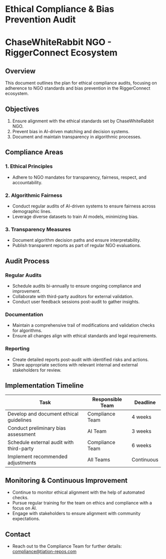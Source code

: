 # Ethical Compliance & Bias Prevention Audit
# ChaseWhiteRabbit NGO - RiggerConnect Ecosystem

## Overview
This document outlines the plan for ethical compliance audits, focusing on adherence to NGO standards and bias prevention in the RiggerConnect ecosystem.

## Objectives
1. Ensure alignment with the ethical standards set by ChaseWhiteRabbit NGO.
2. Prevent bias in AI-driven matching and decision systems.
3. Document and maintain transparency in algorithmic processes.

## Compliance Areas
### 1. Ethical Principles
- Adhere to NGO mandates for transparency, fairness, respect, and accountability.

### 2. Algorithmic Fairness
- Conduct regular audits of AI-driven systems to ensure fairness across demographic lines.
- Leverage diverse datasets to train AI models, minimizing bias.

### 3. Transparency Measures
- Document algorithm decision paths and ensure interpretability.
- Publish transparent reports as part of regular NGO evaluations.

## Audit Process
### Regular Audits
- Schedule audits bi-annually to ensure ongoing compliance and improvement.
- Collaborate with third-party auditors for external validation.
- Conduct user feedback sessions post-audit to gather insights.

### Documentation
- Maintain a comprehensive trail of modifications and validation checks for algorithms.
- Ensure all changes align with ethical standards and legal requirements.

### Reporting
- Create detailed reports post-audit with identified risks and actions.
- Share appropriate sections with relevant internal and external stakeholders for review.

## Implementation Timeline
| Task                                        | Responsible Team | Deadline    |
|---------------------------------------------|------------------|-------------|
| Develop and document ethical guidelines     | Compliance Team  | 4 weeks     |
| Conduct preliminary bias assessment         | AI Team          | 3 weeks     |
| Schedule external audit with third-party    | Compliance Team  | 6 weeks     |
| Implement recommended adjustments           | All Teams        | Continuous  |

## Monitoring & Continuous Improvement
- Continue to monitor ethical alignment with the help of automated checks.
- Pursue regular training for the team on ethics and compliance with a focus on AI.
- Engage with stakeholders to ensure alignment with community expectations.

## Contact
- Reach out to the Compliance Team for further details: compliance@tiation-repos.com
